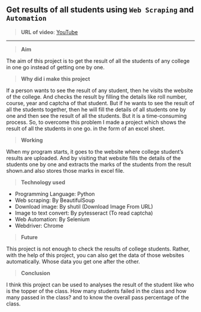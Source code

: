 ## Get results of all students using `Web Scraping` and `Automation`

>**URL of video**: [YouTube](https://youtu.be/_ziAOyhLPk0)

---
>**Aim**

The aim of this project is to get the result of all the students of any college in one go instead of getting one by one.

>**Why did i make this project**

If a person wants to see the result of any student, then he visits the website of the college. And checks the result by filling the details like roll number, course, year and captcha of that student. But if he wants to see the result of all the students together, then he will fill the details of all students one by one and then see the result of all the students. But it is a time-consuming process. So, to overcome this problem I made a project which shows the result of all the students in one go. in the form of an excel sheet.

>**Working**

When my program starts, it goes to the website where college student’s results are uploaded. And by visiting that website fills the details of the students one by one and extracts the marks of the students from the result shown.and also stores those marks in excel file.

>**Technology used**
- Programming Language: Python
- Web scraping: By BeautifulSoup
- Download image: By shutil (Download Image From URL)
- Image to text convert: By pytesseract (To read captcha)
- Web Automation: By Selenium 
- Webdriver: Chrome

>**Future**

This project is not enough to check the results of college students. Rather, with the help of this project, you can also get the data of those websites automatically. Whose data you get one after the other.

>**Conclusion**

I think this project can be used to analyses the result of the student like who is the topper of the class. How many students failed in the class and how many passed in the class? and to know the overall pass percentage of the class.
